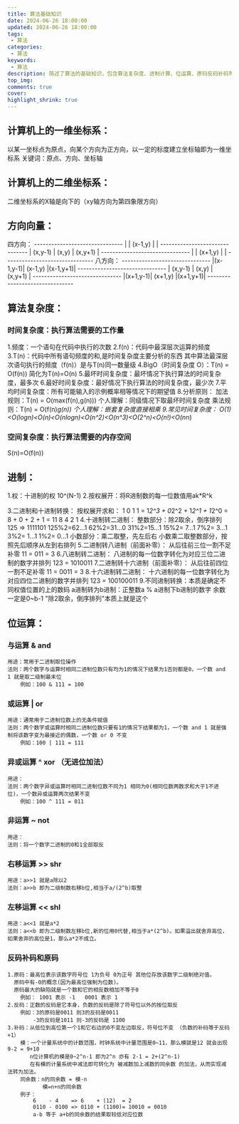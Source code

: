 ```yaml
---
title: 算法基础知识
date: 2024-06-26 18:00:00
updated: 2024-06-26 18:00:00
tags: 
 - 算法
categories: 
 - 算法
keywords: 
 - 算法
description: 简述了算法的基础知识，包含算法复杂度、进制计算、位运算、原码反码补码等
top_img: 
comments: true
cover:
highlight_shrink: true
---
```

## 计算机上的一维坐标系：
以某一坐标点为原点，向某个方向为正方向，以一定的标度建立坐标轴即为一维坐标系
关键词：原点、方向、坐标轴
## 计算机上的二维坐标系：
二维坐标系的X轴是向下的（xy轴方向为第四象限方向）
## 方向向量：
四方向：
	-------------------------------
	|         | (x-1,y) |         |
	-------------------------------
	| (x,y-1) |  (x,y)  | (x,y+1) |
	-------------------------------
	|         | (x+1,y) |         |
	-------------------------------
八方向：
	-------------------------------
	|(x-1,y-1)| (x-1,y) |(x-1,y+1)|
	-------------------------------
	| (x,y-1) |  (x,y)  | (x,y+1) |
	-------------------------------
	|(x+1,y-1)| (x+1,y) |(x+1,y+1)|
	-------------------------------

## 算法复杂度：
### 时间复杂度：执行算法需要的工作量
1.频度：一个语句在代码中执行的次数
2.f(n)：代码中最深层次运算的频度
3.T(n)：代码中所有语句频度的和,是时间复杂度主要分析的东西 
其中算法最深层次语句执行的频度（f(n)）是与T(n)同一数量级
4.BigO（时间复杂度 O）：T(n) = O(f(n)) 简化为T(n)=O(n)
5.最坏时间复杂度：最坏情况下执行算法的时间复杂度，最多次
6.最好时间复杂度：最好情况下执行算法的时间复杂度，最少次
7.平均时间复杂度：所有可能输入的示例概率相等情况下的期望值
8.分析原则：
加法规则：T(n) = O(max(f(n),g(n))) 个人理解：同级情况下取最坏时间复杂度
乘法规则：T(n) = O(f(n)*g(n)) 个人理解：嵌套复杂度直接相乘
9.常见时间复杂度：
O(1)<O(logn)<O(n)<O(nlogn)<O(n^2)<O(n^3)<O(2^n)<O(n!)<O(n*n) 
### 空间复杂度：执行算法需要的内存空间
S(n)=O(f(n)) 

## 进制：
1.权：十进制的权 10^(N-1)
2.按权展开：将R进制数的每一位数值用ak*R^k
	
3.二进制和十进制转换：
按权展开求和：
			1 0 1 1 = 1*2^3 + 0*2^2 + 1*2^1 + 1*2^0 = 8 + 0 + 2 + 1 = 11 
			8 4 2 1
	4.十进制转二进制：
		整数部分：除2取余，倒序排列
		125 => 1111101
		 125%2=62...1
		  62%2=31...0
		  31%2=15...1
		  15%2= 7...1
		   7%2= 3...1
		   3%2= 1...1
		   1%2= 0...1
		小数部分：乘二取整，先左后右
			小数乘二取整数部分，按照先后顺序从左到右排列
	5.二进制转八进制（前面补零）：
		从后往前三位一割不足补零
		11 = 011 = 3
	6.八进制转二进制：
		八进制的每一位数字转化为对应三位二进制的数字并排列
		123 = 1010011
	7.二进制转十六进制（前面补零）：
		从后往前四位一割不足补零
		11 = 0011 = 3
	8.十六进制转二进制：
		十六进制的每一位数字转化为对应四位二进制的数字并排列
		123 = 100100011
	9.不同进制转换：本质是确定不同权值位置的上的数码
		a进制转为b进制：正整数a % a进制下b进制的数字 余数一定是0~b-1 
		                "除2取余，倒序排列"本质上就是这个

## 位运算：
### 与运算 & and
    用途：常用于二进制取位操作
    法则：两个数字与运算时相同二进制位数只有均为1的情况下结果为1否则都是0，一个数 and 1 就是取二级制最末位
        例如：100 & 111 = 100
### 或运算 | or
    用途：通常用于二进制位数上的无条件赋值
    法则：两个数字或运算时相同二进制位数只要有1的情况下结果都为1，一个数 and 1 就是强制将该数字变为最接近的偶数，一个数 or 0 不变
        例如：100 | 111 = 111
### 异或运算 ^ xor （无进位加法）
    用途：
    法则：两个数字异或运算时相同二进制位数不同为1 相同为0(相同位数两数求和大于1不进位)，一个数异或运算两次结果不变
        例如：100 ^ 111 = 011
### 非运算 ~ not
    用途：
    法则：将一个数字二进制的0和1全部取反
### 右移运算 >> shr
	用途：a>>1 就是a除以2
	法则：a>>b 即为二级制数右移b位,相当于a/(2^b)取整
### 左移运算 << shl
	用途：a<<1 就是a*2
	法则：a<<b 即为二级制数左移b位,新的位用0代替,相当于a*(2^b)。如果溢出就舍弃高位，如果舍弃的高位是1，那么a*2不成立。
### 反码补码和原码
    1.原码：最高位表示该数字符号位 1为负号 0为正号 其他位存放该数字二级制绝对值。
      原码中有-0的概念(因为最高位强制为位数)。
      原码最大的缺陷就是一个数和它的相反数相加不等于0
        例如： 1001 表示 -1   0001 表示 1
    2.反码：正数的反码是它本身，负数的反码是除了符号位以外的按位取反
        例如：3的原码是0011 则3的反码是0011 
            -3的反码是1011 则-3的反码是 1100
    3.补码：从低位到高位第一个1和它右边的0不变左边取反，符号位不变 （负数的补码等于反码+1）
    	模：一个计量系统中的计数范围，时钟系统中计量范围是0~11，那么模就是12 就会出现9-2 = 9+10
    	   n位计算机的模是0~2^n-1 即为2^n 亦有 2-1 = 2+(2^n-1)
    	   在有模的计量系统中减法即可转化为 被减数加上减数的同余数 的加法，从而实现减法转为加法。
    	同余数：n的同余数 = 模-n 
    	       模=n+n的同余数
    	例子： 
    		6    - 4    => 6    + (12)  = 2
    	    0110 - 0100 => 0110 + (1100)= 10010 = 0010
    		a-b 等于 a+b的同余数的结果取较低对应位数 